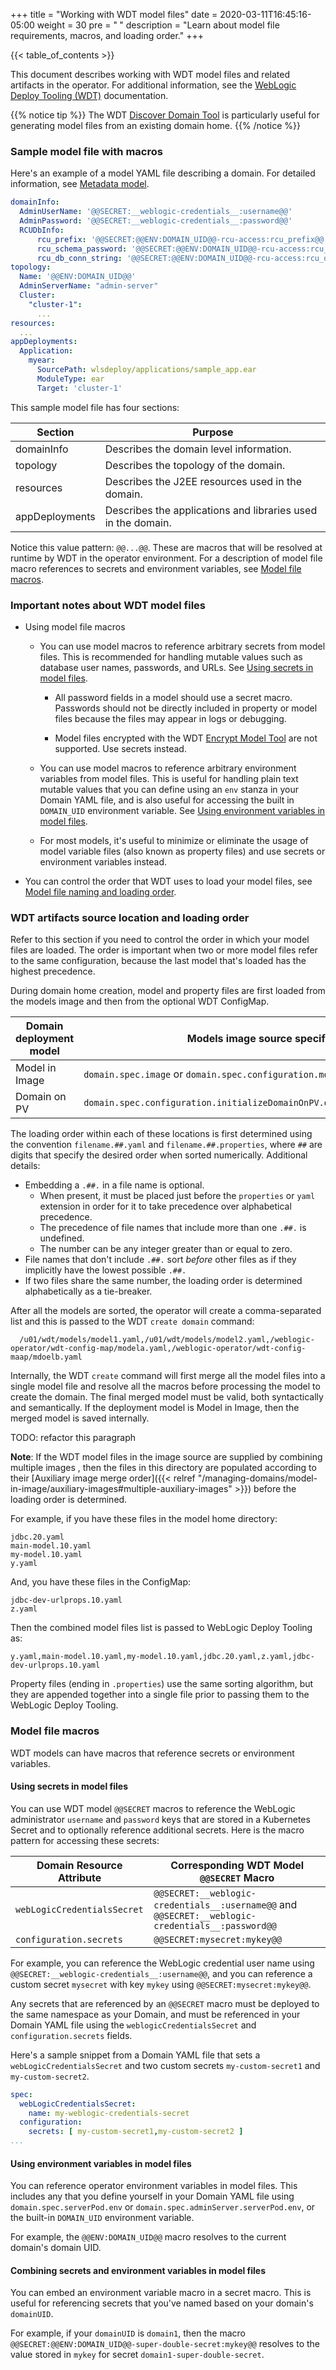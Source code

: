 +++
title = "Working with WDT model files"
date = 2020-03-11T16:45:16-05:00
weight = 30
pre = "<b> </b>"
description = "Learn about model file requirements, macros, and loading order."
+++

{{< table_of_contents >}}


This document describes working with WDT model files and related artifacts in the operator.
For additional information, see the [WebLogic Deploy Tooling (WDT)](https://oracle.github.io/weblogic-deploy-tooling/) documentation.

{{% notice tip %}} The WDT [Discover Domain Tool](https://oracle.github.io/weblogic-deploy-tooling/userguide/tools/discover/) is particularly useful for generating model files from an existing domain home.
{{% /notice %}}

### Sample model file with macros

Here's an example of a model YAML file describing a domain.  For detailed information, see [Metadata model](https://oracle.github.io/weblogic-deploy-tooling/concepts/model/).

```yaml
domainInfo:
  AdminUserName: '@@SECRET:__weblogic-credentials__:username@@'
  AdminPassword: '@@SECRET:__weblogic-credentials__:password@@'
  RCUDbInfo:
      rcu_prefix: '@@SECRET:@@ENV:DOMAIN_UID@@-rcu-access:rcu_prefix@@'
      rcu_schema_password: '@@SECRET:@@ENV:DOMAIN_UID@@-rcu-access:rcu_schema_password@@'
      rcu_db_conn_string: '@@SECRET:@@ENV:DOMAIN_UID@@-rcu-access:rcu_db_conn_string@@'  
topology:
  Name: '@@ENV:DOMAIN_UID@@'
  AdminServerName: "admin-server"
  Cluster:
    "cluster-1":
      ...
resources:
  ...
appDeployments:
  Application:
    myear:
      SourcePath: wlsdeploy/applications/sample_app.ear
      ModuleType: ear
      Target: 'cluster-1'
```

This sample model file has four sections:

| Section    | Purpose                                                    |
|------------|------------------------------------------------------------|
| domainInfo | Describes the domain level information.                     |
| topology   | Describes the topology of the domain.                        |
| resources  | Describes the J2EE resources used in the domain.             |
| appDeployments  | Describes the applications and libraries used in the domain. |

Notice this value pattern: `@@...@@`.  These are macros that will be resolved at runtime by WDT in the operator environment.
For a description of model file macro references to secrets and environment variables, see [Model file macros](#model-file-macros).

### Important notes about WDT model files

  - Using model file macros

    - You can use model macros to reference arbitrary secrets from model files. This is recommended for handling mutable values such as database user names, passwords, and URLs. See [Using secrets in model files](#using-secrets-in-model-files).

      - All password fields in a model should use a secret macro. Passwords should not be directly included in property or model files because the files may appear in logs or debugging.

      - Model files encrypted with the WDT [Encrypt Model Tool](https://oracle.github.io/weblogic-deploy-tooling/userguide/tools/encrypt/) are not supported. Use secrets instead.

    - You can use model macros to reference arbitrary environment variables from model files. This is useful for handling plain text mutable values that you can define using an `env` stanza in your Domain YAML file, and is also useful for accessing the built in `DOMAIN_UID` environment variable. See [Using environment variables in model files](#using-environment-variables-in-model-files).

    - For most models, it's useful to minimize or eliminate the usage of model variable files (also known as property files) and use secrets or environment variables instead.

- You can control the order that WDT uses to load your model files, see [Model file naming and loading order](#model-file-naming-and-loading-order).

### WDT artifacts source location and loading order

Refer to this section if you need to control the order in which your model files are loaded.  The order is important when two or more model files refer to the same configuration, because the last model that's loaded has the highest precedence.

During domain home creation, model and property files are first loaded from the models image and then from the optional
WDT ConfigMap.

| Domain deployment model | Models image source specification                                           | Optional WDT ConfigMap specification                                      |
|-------------------------|------------------------------------------------------------------------------|--------------------------------------------------------------------------|
| Model in Image          | `domain.spec.image` or `domain.spec.configuration.model.auxiliaryImages`   | `domain.spec.configuration.model.configMap`                                 |
| Domain on PV            | `domain.spec.configuration.initializeDomainOnPV.domain.domainCreationImages`  | `domain.spec.configuration.initializeDomainOnPV.domain.domainCreationConfigMap`|

The loading order within each of these locations is first determined using the convention `filename.##.yaml` and `filename.##.properties`, where `##` are digits that specify the desired order when sorted numerically. Additional details:

 * Embedding a `.##.` in a file name is optional.
   * When present, it must be placed just before the `properties` or `yaml` extension in order for it to take precedence over alphabetical precedence.
   * The precedence of file names that include more than one `.##.` is undefined.
   * The number can be any integer greater than or equal to zero.
 * File names that don't include `.##.` sort _before_ other files as if they implicitly have the lowest possible `.##.`  
 * If two files share the same number, the loading order is determined alphabetically as a tie-breaker.

After all the models are sorted, the operator will create a comma-separated list and this is passed to the WDT `create domain` command:

```
  /u01/wdt/models/model1.yaml,/u01/wdt/models/model2.yaml,/weblogic-operator/wdt-config-map/modela.yaml,/weblogic-operator/wdt-config-maap/mdoelb.yaml
```

Internally, the WDT `create` command will first merge all the model files into a single model file and resolve all the macros before processing the model
to create the domain.  The final merged model must be valid, both syntactically and semantically.  If
the deployment model is Model in Image, then the merged model is saved internally.

TODO: refactor this paragraph

**Note**: If the WDT model files in the image source are supplied by combining multiple images ,
then the files in this directory are populated according to their
[Auxiliary image merge order]({{< relref "/managing-domains/model-in-image/auxiliary-images#multiple-auxiliary-images" >}})
before the loading order is determined.

For example, if you have these files in the model home directory:

```
jdbc.20.yaml
main-model.10.yaml
my-model.10.yaml
y.yaml  
```

And, you have these files in the ConfigMap:

```
jdbc-dev-urlprops.10.yaml
z.yaml
```

Then the combined model files list is passed to WebLogic Deploy Tooling as:

```
y.yaml,main-model.10.yaml,my-model.10.yaml,jdbc.20.yaml,z.yaml,jdbc-dev-urlprops.10.yaml
```

Property files (ending in `.properties`) use the same sorting algorithm, but they are appended together into a single file prior to passing them to the WebLogic Deploy Tooling.

### Model file macros

WDT models can have macros that reference secrets or environment variables.

#### Using secrets in model files

You can use WDT model `@@SECRET` macros to reference the WebLogic administrator `username` and `password` keys that are stored in a Kubernetes Secret and to optionally reference additional secrets. Here is the macro pattern for accessing these secrets:


  |Domain Resource Attribute|Corresponding WDT Model `@@SECRET` Macro|
  |---------------------|-------------|
  |`webLogicCredentialsSecret`|`@@SECRET:__weblogic-credentials__:username@@` and `@@SECRET:__weblogic-credentials__:password@@`|
  |`configuration.secrets`|`@@SECRET:mysecret:mykey@@`|

For example, you can reference the WebLogic credential user name using `@@SECRET:__weblogic-credentials__:username@@`, and you can reference a custom secret `mysecret` with key `mykey` using `@@SECRET:mysecret:mykey@@`.

Any secrets that are referenced by an `@@SECRET` macro must be deployed to the same namespace as your Domain, and must be referenced in your Domain YAML file using the `weblogicCredentialsSecret` and `configuration.secrets` fields.

Here's a sample snippet from a Domain YAML file that sets a `webLogicCredentialsSecret` and two custom secrets `my-custom-secret1` and `my-custom-secret2`.

  ```yaml
  spec:
    webLogicCredentialsSecret:
      name: my-weblogic-credentials-secret
    configuration:
      secrets: [ my-custom-secret1,my-custom-secret2 ]
  ...
  ```

#### Using environment variables in model files

You can reference operator environment variables in model files. This includes any that you define yourself in your
Domain YAML file using `domain.spec.serverPod.env` or `domain.spec.adminServer.serverPod.env`, or the built-in `DOMAIN_UID` environment variable.

For example, the `@@ENV:DOMAIN_UID@@` macro resolves to the current domain's domain UID.

#### Combining secrets and environment variables in model files

You can embed an environment variable macro in a secret macro. This is useful for referencing secrets that you've named based on your domain's `domainUID`.

For example, if your `domainUID` is `domain1`, then the macro `@@SECRET:@@ENV:DOMAIN_UID@@-super-double-secret:mykey@@` resolves to the value stored in `mykey` for secret `domain1-super-double-secret`.
